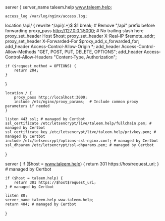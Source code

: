 
server {
    server_name taleem.help www.taleem.help;

    access_log /var/log/nginx/access.log;

location /api/ {
    rewrite ^/api(/.*)$ $1 break;  # Remove "/api" prefix before forwarding
    proxy_pass http://127.0.0.1:5000;  # No trailing slash here
    proxy_set_header Host $host;
    proxy_set_header X-Real-IP $remote_addr;
    proxy_set_header X-Forwarded-For $proxy_add_x_forwarded_for;
    add_header Access-Control-Allow-Origin *;
    add_header Access-Control-Allow-Methods "GET, POST, PUT, DELETE, OPTIONS";
    add_header Access-Control-Allow-Headers "Content-Type, Authorization";

    if ($request_method = OPTIONS) {
        return 204;
    }
}


    location / {
        proxy_pass http://localhost:3000;
        include /etc/nginx/proxy_params;  # Include common proxy parameters if needed
    }

    listen 443 ssl; # managed by Certbot
    ssl_certificate /etc/letsencrypt/live/taleem.help/fullchain.pem; # managed by Certbot
    ssl_certificate_key /etc/letsencrypt/live/taleem.help/privkey.pem; # managed by Certbot
    include /etc/letsencrypt/options-ssl-nginx.conf; # managed by Certbot
    ssl_dhparam /etc/letsencrypt/ssl-dhparams.pem; # managed by Certbot
}

server {
    if ($host = www.taleem.help) {
        return 301 https://$host$request_uri;
    } # managed by Certbot

    if ($host = taleem.help) {
        return 301 https://$host$request_uri;
    } # managed by Certbot

    listen 80;
    server_name taleem.help www.taleem.help;
    return 404; # managed by Certbot
}

